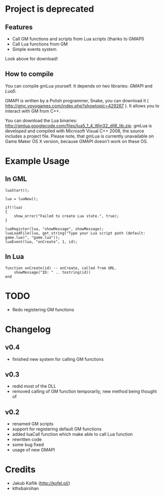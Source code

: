# Project is deprecated

Features
--------
  * Call GM functions and scripts from Lua scripts (thanks to GMAPI)
  * Call Lua functions from GM
  * Simple events system

Look above for download!

How to compile
--------------
You can compile gmLua yourself. It depends on two libraries: *GMAPI* and *Lua5*.

GMAPI is written by a Polish programmer, Snake, you can download it ( http://gmc.yoyogames.com/index.php?showtopic=429267 ). It allows you to interact with GM from C++.

You can download the Lua binaries: http://gmlua.googlecode.com/files/lua5_1_4_Win32_dll8_lib.zip.
gmLua is developed and compiled with Microsoft Visual C++ 2008, the source includes a project file.
Please note, that gmLua is currently unavailable on Game Maker OS X version, because GMAPI doesn't work on these OS.

Example Usage
=============
In GML
------
    luaStart();

    lua = luaNew();

    if(!lua)
    {
        show_error("Failed to create Lua state.", true);
    }

    luaRegister(lua, "showMessage", showMessage);
    luaLoadFile(lua, get_string("Type your Lua script path (default: game.lua)", "game.lua"));
    luaEvent(lua, "onCreate", 1, id);
    
In Lua
------
    function onCreate(id) -- onCreate, called from GML.
	    showMessage("ID: " .. tostring(id))
    end    

TODO
====
 * Redo registering GM functions

Changelog
=========
v0.4
----
* finished new system for calling GM functions

v0.3
----
* redid most of the DLL
* removed calling of GM function temporarily, new method being thought of

v0.2
----
* renamed GM scripts
* support for registering default GM functions
* added luaCall function which make able to call Lua function
* rewritten code
* some bug fixed
* usage of new GMAPI
 
Credits
=======
 * Jakub Kaflik (http://kofel.pl/)
 * kthxbairohan
